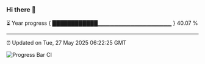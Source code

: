 ### Hi there 👋

⏳ Year progress { ████████████▁▁▁▁▁▁▁▁▁▁▁▁▁▁▁▁▁▁ } 40.07 %

---

⏰ Updated on Tue, 27 May 2025 06:22:25 GMT

![Progress Bar CI](https://github.com/liununu/liununu/workflows/Progress%20Bar%20CI/badge.svg)
